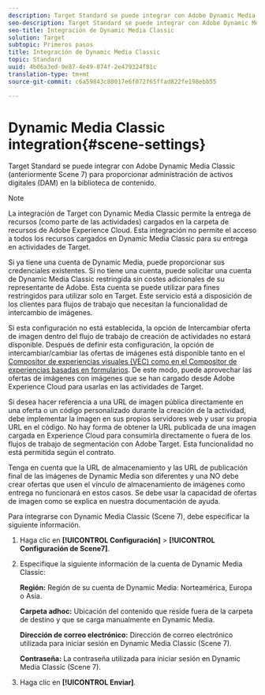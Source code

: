 ```yaml
---
description: Target Standard se puede integrar con Adobe Dynamic Media Classic (anteriormente Scene 7) para proporcionar administración de activos digitales (DAM) en la biblioteca de contenido.
seo-description: Target Standard se puede integrar con Adobe Dynamic Media Classic (anteriormente Scene 7) para proporcionar administración de activos digitales (DAM) en la biblioteca de contenido.
seo-title: Integración de Dynamic Media Classic
solution: Target
subtopic: Primeros pasos
title: Integración de Dynamic Media Classic
topic: Standard
uuid: 4b06a3ed-0e87-4e49-874f-2e479324f81c
translation-type: tm+mt
source-git-commit: c6a59843c80017e6f072f65ffad822fe198ebb55

---
```



# Dynamic Media Classic integration{#scene-settings}

Target Standard se puede integrar con Adobe Dynamic Media Classic (anteriormente Scene 7) para proporcionar administración de activos digitales (DAM) en la biblioteca de contenido.

>[!NOTE]
>
>La integración de Target con Dynamic Media Classic permite la entrega de recursos (como parte de las actividades) cargados en la carpeta de recursos de Adobe Experience Cloud. Esta integración no permite el acceso a todos los recursos cargados en Dynamic Media Classic para su entrega en actividades de Target.

Si ya tiene una cuenta de Dynamic Media, puede proporcionar sus credenciales existentes. Si no tiene una cuenta, puede solicitar una cuenta de Dynamic Media Classic restringida sin costes adicionales de su representante de Adobe. Esta cuenta se puede utilizar para fines restringidos para utilizar solo en Target. Este servicio está a disposición de los clientes para flujos de trabajo que necesitan la funcionalidad de intercambio de imágenes.

Si esta configuración no está establecida, la opción de Intercambiar oferta de imagen dentro del flujo de trabajo de creación de actividades no estará disponible. Después de definir esta configuración, la opción de intercambiar/cambiar las ofertas de imágenes está disponible tanto en el  [Compositor de experiencias visuales (VEC) como en el Compositor de experiencias basadas en formularios](../c-experiences/experiences.md#concept_A2E10F6AFB3D4AEAB6951EE14688848D). De este modo, puede aprovechar las ofertas de imágenes con imágenes que se han cargado desde Adobe Experience Cloud para usarlas en las actividades de Target.

Si desea hacer referencia a una URL de imagen pública directamente en una oferta o un código personalizado durante la creación de la actividad, debe implementar la imagen en sus propios servidores web y usar su propia URL en el código. No hay forma de obtener la URL publicada de una imagen cargada en Experience Cloud para consumirla directamente o fuera de los flujos de trabajo de segmentación con Adobe Target. Esta funcionalidad no está permitida según el contrato.

Tenga en cuenta que la URL de almacenamiento y las URL de publicación final de las imágenes de Dynamic Media son diferentes y una NO debe crear ofertas que usen el vínculo de almacenamiento de imágenes como entrega no funcionará en estos casos. Se debe usar la capacidad de ofertas de imagen como se explica en nuestra documentación de ayuda.

Para integrarse con Dynamic Media Classic (Scene 7), debe especificar la siguiente información.

1. Haga clic en **[!UICONTROL Configuración]** &gt; **[!UICONTROL Configuración de Scene7]**.
1. Especifique la siguiente información de la cuenta de Dynamic Media Classic:

   **Región:** Región de su cuenta de Dynamic Media: Norteamérica, Europa o Asia.

   **Carpeta adhoc:** Ubicación del contenido que reside fuera de la carpeta de destino y que se carga manualmente en Dynamic Media.

   **Dirección de correo electrónico:** Dirección de correo electrónico utilizada para iniciar sesión en Dynamic Media Classic (Scene 7).

   **Contraseña:** La contraseña utilizada para iniciar sesión en Dynamic Media Classic (Scene 7).
1. Haga clic en **[!UICONTROL Enviar]**.
